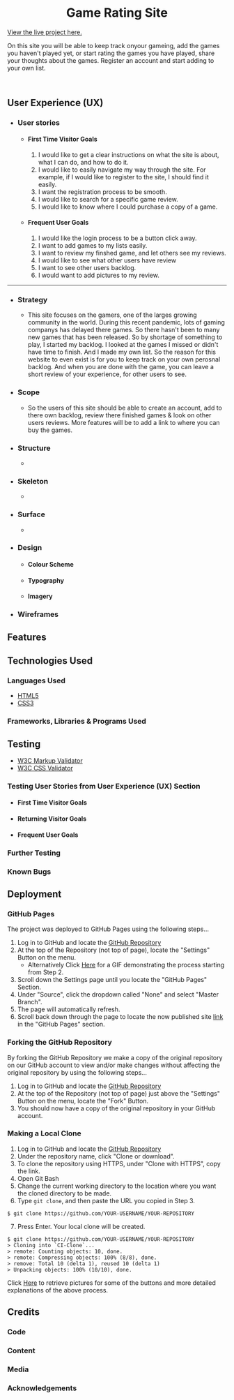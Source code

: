 <h1 align="center">Game Rating Site</h1>

[View the live project here.]()

On this site you will be able to keep track onyour gameing, add the games you haven't played yet, or start rating the games you have played, share your thoughts about the games. Register an account and start adding to your own list. 

<h2 align="center"><img src=""></h2>

## User Experience (UX)

-   ### User stories

    -   #### First Time Visitor Goals

        1. I would like to get a clear instructions on what the site is about, what I can do, and how to do it. 
        2. I would like to easily navigate my way through the site. For example, if I would like to register to the site, I should find it easily.  
        3. I want the registration process to be smooth.
        4. I would like to search for a specific game review. 
        5. I would like to know where I could purchase a copy of a game. 

    -   #### Frequent User Goals
        1. I would like the login process to be a button click away. 
        2. I want to add games to my lists easily. 
        3. I want to review my finshed game, and let others see my reviews. 
        4. I would like to see what other users have review
        5. I want to see other users backlog. 
        6. I would want to add pictures to my review. 

---

- ### Strategy

    - This site focuses on the gamers, one of the larges growing community in the world. During this recent pandemic, lots of gaming companys has delayed there games. So there hasn't been to many new games that has been released. So by shortage of something to play, I started my backlog. I looked at the games I missed or didn't have time to finish. And I made my own list. So the reason for this website to even exist is for you to keep track on your own perosnal backlog. And when you are done with the game, you can leave a short review of your experience, for other users to see.
- ### Scope
    - So the users of this site should be able to create an account, add to there own backlog, review there finished games & look on other users reviews. More features will be to add a link to where you can buy the games. 

- ### Structure
    -
- ### Skeleton
    -
- ### Surface
    -




-   ### Design
    -   #### Colour Scheme
    -   #### Typography
    -   #### Imagery

*   ### Wireframes

## Features

## Technologies Used

### Languages Used

-   [HTML5](https://en.wikipedia.org/wiki/HTML5)
-   [CSS3](https://en.wikipedia.org/wiki/Cascading_Style_Sheets)

### Frameworks, Libraries & Programs Used


## Testing

-   [W3C Markup Validator](https://jigsaw.w3.org/css-validator/#validate_by_input)
-   [W3C CSS Validator](https://jigsaw.w3.org/css-validator/#validate_by_input)

### Testing User Stories from User Experience (UX) Section

-   #### First Time Visitor Goals


-   #### Returning Visitor Goals

-   #### Frequent User Goals



### Further Testing


### Known Bugs

## Deployment

### GitHub Pages

The project was deployed to GitHub Pages using the following steps...

1. Log in to GitHub and locate the [GitHub Repository](https://github.com/)
2. At the top of the Repository (not top of page), locate the "Settings" Button on the menu.
    - Alternatively Click [Here](https://raw.githubusercontent.com/) for a GIF demonstrating the process starting from Step 2.
3. Scroll down the Settings page until you locate the "GitHub Pages" Section.
4. Under "Source", click the dropdown called "None" and select "Master Branch".
5. The page will automatically refresh.
6. Scroll back down through the page to locate the now published site [link](https://github.com) in the "GitHub Pages" section.

### Forking the GitHub Repository

By forking the GitHub Repository we make a copy of the original repository on our GitHub account to view and/or make changes without affecting the original repository by using the following steps...

1. Log in to GitHub and locate the [GitHub Repository](https://github.com/)
2. At the top of the Repository (not top of page) just above the "Settings" Button on the menu, locate the "Fork" Button.
3. You should now have a copy of the original repository in your GitHub account.

### Making a Local Clone

1. Log in to GitHub and locate the [GitHub Repository](https://github.com/)
2. Under the repository name, click "Clone or download".
3. To clone the repository using HTTPS, under "Clone with HTTPS", copy the link.
4. Open Git Bash
5. Change the current working directory to the location where you want the cloned directory to be made.
6. Type `git clone`, and then paste the URL you copied in Step 3.

```
$ git clone https://github.com/YOUR-USERNAME/YOUR-REPOSITORY
```

7. Press Enter. Your local clone will be created.

```
$ git clone https://github.com/YOUR-USERNAME/YOUR-REPOSITORY
> Cloning into `CI-Clone`...
> remote: Counting objects: 10, done.
> remote: Compressing objects: 100% (8/8), done.
> remove: Total 10 (delta 1), reused 10 (delta 1)
> Unpacking objects: 100% (10/10), done.
```

Click [Here](https://help.github.com/en/github/creating-cloning-and-archiving-repositories/cloning-a-repository#cloning-a-repository-to-github-desktop) to retrieve pictures for some of the buttons and more detailed explanations of the above process.

## Credits

### Code

### Content

### Media

### Acknowledgements
